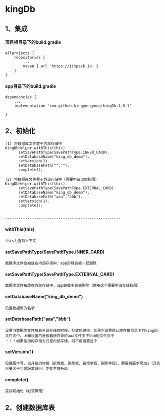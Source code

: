 # kingDb
## 1、集成
#### 项目根目录下的build.gradle
```
allprojects {
    repositories {
        ...
        maven { url 'https://jitpack.io' }
    }
}
```
#### app目录下的build.gradle
```
dependencies {
	...
    implementation 'com.github.kingyongyong:kingDb:1.0.1'

}
```
## 2、初始化
```
(1) 将数据库文件置于内部存储中
KingDbHelper.withThis(this).
      setSavePathType(SavePathType.INNER_CARD).
      setDatabaseName("king_db_demo").
      setVersion(1).
      setDatabasePath("","").
      complete();
	  
(2) 将数据库文件置于外部存储中（需要申请动态权限）
KingDbHelper.withThis(this).
      setSavePathType(SavePathType.EXTERNAL_CARD).
      setDatabaseName("king_db_demo").
	  setDatabasePath("aaa","bbb").
      setVersion(1).
      complete();
	  
	  
----------------------------------------------------

```
#### withThis(this) 
    this为当前上下文
#### setSavePathType(SavePathType.INNER_CARD)    
    数据库文件会被放在内部存储中，app卸载会被一起删除
#### setSavePathType(SavePathType.EXTERNAL_CARD)    
    数据库文件被放在外部存储中，app卸载不会被删除（使用这个需要申请存储权限）
#### setDatabaseName("king_db_demo")
    设置数据库的名字
#### setDatabasePath("aaa","bbb")
    设置当数据库文件放着外部存储的时候，存放的路径，如果不设置默认放在根目录下的kingdb文件夹中，上面设置的是放着根目录的aaa文件夹下bbb的文件夹中
	！！！如果使用的存储方式是内部存储，则不用设置这个
#### setVersion(1)
    设置版本号，当升级的时候（新增表、删除表、新增字段、删除字段），需要将版本号加1（其实只要大于当前版本就行）才能生效升级
#### complete()
    完成初始化（必须调用）
	
## 2、创建数据库表
